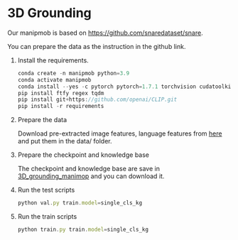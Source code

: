 # 3D Grounding

Our manipmob is based on https://github.com/snaredataset/snare.

You can prepare the data as the instruction in the github link.

1. Install the requirements.
    
    ```jsx
    conda create -n manipmob python=3.9
    conda activate manipmob
    conda install --yes -c pytorch pytorch=1.7.1 torchvision cudatoolkit=11.0
    pip install ftfy regex tqdm
    pip install git+https://github.com/openai/CLIP.git
    pip install -r requirements
    ```
    
2. Prepare the data
    
    Download pre-extracted image features, language features from [here](https://drive.google.com/drive/folders/18sKN1MawcCjqQ4nbe6m4XAcWogWClKGe) and put them in the data/ folder.
    
3. Prepare the checkpoint and knowledge base
    
    The checkpoint and knowledge base are save in [3D_grounding_manimop](https://hkustgz-my.sharepoint.com/:f:/g/personal/psun012_connect_hkust-gz_edu_cn/EgbEKRtI4g5GvLorbx9X4lsBRbkgacyfoKxAsl9-5EL8Yw?e=VyUosg) and you can download it.
    
4. Run the test scripts
    
    ```jsx
    python val.py train.model=single_cls_kg
    ```
    
5. Run the train scripts
    
    ```jsx
    python train.py train.model=single_cls_kg
    ```